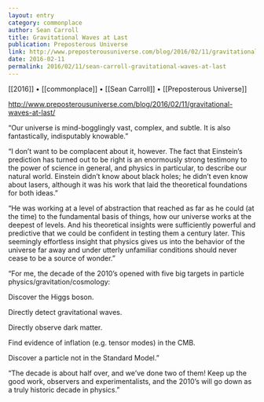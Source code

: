 ```yaml
---
layout: entry
category: commonplace
author: Sean Carroll
title: Gravitational Waves at Last
publication: Preposterous Universe
link: http://www.preposterousuniverse.com/blog/2016/02/11/gravitational-waves-at-last/
date: 2016-02-11
permalink: 2016/02/11/sean-carroll-gravitational-waves-at-last
---
```


[[2016]] • [[commonplace]] • [[Sean Carroll]] • [[Preposterous Universe]]

http://www.preposterousuniverse.com/blog/2016/02/11/gravitational-waves-at-last/

“Our universe is mind-bogglingly vast, complex, and subtle. It is also fantastically, indisputably knowable.”

“I don’t want to be complacent about it, however. The fact that Einstein’s prediction has turned out to be right is an enormously strong testimony to the power of science in general, and physics in particular, to describe our natural world. Einstein didn’t know about black holes; he didn’t even know about lasers, although it was his work that laid the theoretical foundations for both ideas.”

“He was working at a level of abstraction that reached as far as he could (at the time) to the fundamental basis of things, how our universe works at the deepest of levels. And his theoretical insights were sufficiently powerful and predictive that we could be confident in testing them a century later. This seemingly effortless insight that physics gives us into the behavior of the universe far away and under utterly unfamiliar conditions should never cease to be a source of wonder.”

“For me, the decade of the 2010’s opened with five big targets in particle physics/gravitation/cosmology:

Discover the Higgs boson.

Directly detect gravitational waves.

Directly observe dark matter.

Find evidence of inflation (e.g. tensor modes) in the CMB.

Discover a particle not in the Standard Model.”

“The decade is about half over, and we’ve done two of them! Keep up the good work, observers and experimentalists, and the 2010’s will go down as a truly historic decade in physics.”
